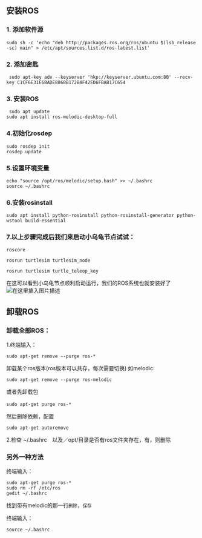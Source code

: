 ## 安装ROS
### 1. 添加软件源

```shell
sudo sh -c 'echo "deb http://packages.ros.org/ros/ubuntu $(lsb_release -sc) main" > /etc/apt/sources.list.d/ros-latest.list'
```

### 2. 添加密匙
 
```shell
 sudo apt-key adv --keyserver 'hkp://keyserver.ubuntu.com:80' --recv-key C1CF6E31E6BADE8868B172B4F42ED6FBAB17C654
```
### 3. 安装ROS
```shell
 sudo apt update
sudo apt install ros-melodic-desktop-full
```
### 4.初始化rosdep

```shell
sudo rosdep init
rosdep update
```
### 5.设置环境变量

```shell
echo "source /opt/ros/melodic/setup.bash" >> ~/.bashrc
source ~/.bashrc
```
### 6.安装rosinstall

```shell
sudo apt install python-rosinstall python-rosinstall-generator python-wstool build-essential
```


### 7.以上步骤完成后我们来启动小乌龟节点试试：

```shell
roscore

rosrun turtlesim turtlesim_node

rosrun turtlesim turtle_teleop_key
```

在这可以看到小乌龟节点顺利启动运行，我们的ROS系统也就安装好了
![在这里插入图片描述](https://img-blog.csdnimg.cn/20210115120258454.png?x-oss-process=image/watermark,type_ZmFuZ3poZW5naGVpdGk,shadow_10,text_aHR0cHM6Ly9ibG9nLmNzZG4ubmV0L3NlbmlvckM=,size_16,color_FFFFFF,t_70)

## 卸载ROS
### 卸载全部ROS：
1.终端输入：
```shell
sudo apt-get remove --purge ros-* 
```
卸载某个ros版本(ros版本可以共存，每次需要切换)
如melodic:
```shell
sudo apt-get remove --purge ros-melodic
```
或者先卸载包

```shell
sudo apt-get purge ros-*　　 
```
然后删除依赖，配置

```shell
sudo apt-get autoremove
```
2.检查 ~/.bashrc　以及／opt/目录是否有ros文件夹存在，有，则删除


### 另外一种方法
终端输入：

```shell
sudo apt-get purge ros-*
sudo rm -rf /etc/ros
gedit ~/.bashrc
```
找到带有melodic的那一行`删除`，`保存`

终端输入：

```shell
source ~/.bashrc
```